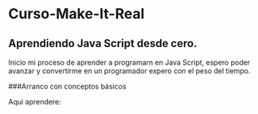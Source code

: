 # Curso-Make-It-Real
## Aprendiendo Java Script desde cero.

Inicio mi proceso de aprender a programarn en Java Script, espero poder avanzar y convertirme en un programador expero con el peso del tiempo.

###Arranco con conceptos básicos

Aqui aprendere:

